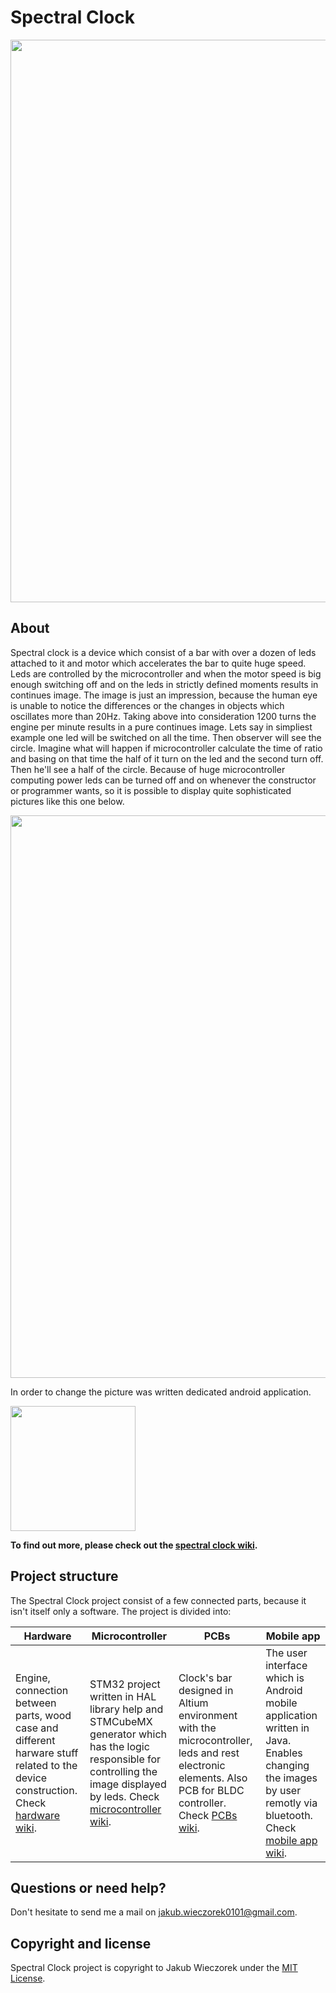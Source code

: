 # Spectral Clock
<p align="center">
  <img src="https://raw.githubusercontent.com/wiki/jakubwieczorek/spectral_clock/overall.JPG" width="900" />
</p>

## About 
Spectral clock is a device which consist of a bar with over a dozen of leds attached to it and motor which accelerates the bar to quite huge speed. Leds are controlled by the microcontroller and when the motor speed is big enough switching off and on the leds in strictly defined moments results in continues image. The image is just an impression, because the human eye is unable to notice the differences or the changes in objects which oscillates more than 20Hz. Taking above into consideration 1200 turns the engine per minute results in a pure continues image. Lets say in simpliest example one led will be switched on all the time. Then observer will see the circle. Imagine what will happen if microcontroller calculate the time of ratio and basing on that time the half of it turn on the led and the second turn off. Then he'll see a half of the circle. Because of huge microcontroller computing power leds can be turned off and on whenever the constructor or programmer wants, so it is possible to display quite sophisticated pictures like this one below.

<p align="center">
  <img src="https://raw.githubusercontent.com/wiki/jakubwieczorek/spectral_clock/clocks.png" width="900" />
</p>

In order to change the picture was written dedicated android application.

<p align="left">
  <img src="https://raw.githubusercontent.com/wiki/jakubwieczorek/spectral_clock/connection_success.png" width="200" />
</p>

**To find out more, please check out the [spectral clock wiki][wiki].**

## Project structure
The Spectral Clock project consist of a few connected parts, because it isn't itself only a software. The project is divided into:

| **Hardware**     | **Microcontroller**     | **PCBs**           | **Mobile app** |
|-------------------------------------|-------------------------------|-----------------------------------|-----------------------------------|
| Engine, connection between parts, wood case and different harware stuff related to the device construction. Check [hardware wiki][hardware_wiki].| STM32 project written in HAL library help and STMCubeMX generator which has the logic responsible for controlling the image displayed by leds. Check [microcontroller wiki][microcontroller_wiki].| Clock's bar designed in Altium environment with the microcontroller, leds and rest electronic elements. Also PCB for BLDC controller. Check [PCBs wiki][pcbs_wiki]. | The user interface which is Android mobile application written in Java. Enables changing the images by user remotly via bluetooth. Check [mobile app wiki][mobile_wiki]. |

## Questions or need help?
Don't hesitate to send me a mail on jakub.wieczorek0101@gmail.com.

## Copyright and license
Spectral Clock project is copyright to Jakub Wieczorek under the [MIT License](https://opensource.org/licenses/MIT).

[wiki]: https://github.com/jakubwieczorek/spectral_clock/wiki
[hardware_wiki]: https://github.com/jakubwieczorek/spectral_clock/wiki/Hardware
[microcontroller_wiki]: https://github.com/jakubwieczorek/spectral_clock/wiki/Microcontroller
[pcbs_wiki]: https://github.com/jakubwieczorek/spectral_clock/wiki/PCBs
[mobile_wiki]: https://github.com/jakubwieczorek/spectral_clock/wiki/Mobile-application
